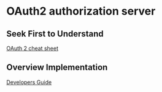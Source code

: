 # OAuth2 authorization server

## Seek First to Understand
[OAuth 2 cheat sheet](https://itnext.io/an-oauth-2-0-introduction-for-beginners-6e386b19f7a9)

## Overview Implementation 
[Developers Guide](https://projects.spring.io/spring-security-oauth/docs/oauth2.html)


